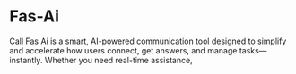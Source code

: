 # Fas-Ai
Call Fas Ai is a smart, AI-powered communication tool designed to simplify and accelerate how users connect, get answers, and manage tasks—instantly. Whether you need real-time assistance, 
